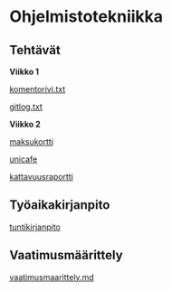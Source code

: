 # Ohjelmistotekniikka
## Tehtävät
**Viikko 1**

[komentorivi.txt](https://github.com/maxxof/ot-harjoitustyo/blob/master/laskarit/viikko1/komentorivi.txt)

[gitlog.txt](https://github.com/maxxof/ot-harjoitustyo/blob/master/laskarit/viikko1/gitlog.txt)

**Viikko 2**

[maksukortti](https://github.com/maxxof/ot-harjoitustyo/tree/master/laskarit/viikko2/maksukortti)

[unicafe](https://github.com/maxxof/ot-harjoitustyo/tree/master/laskarit/viikko2/unicafe)

[kattavuusraportti](https://github.com/maxxof/ot-harjoitustyo/blob/master/laskarit/viikko2/kattavuusraportti.jpg)

## Työaikakirjanpito
[tuntikirjanpito](https://github.com/maxxof/ot-harjoitustyo/blob/master/tetris-game/dokumentaatio/tuntikirjanpito.md)

## Vaatimusmäärittely
[vaatimusmaarittely.md](https://github.com/maxxof/ot-harjoitustyo/blob/master/tetris-game/dokumentaatio/vaatimusmaarittely.md)
